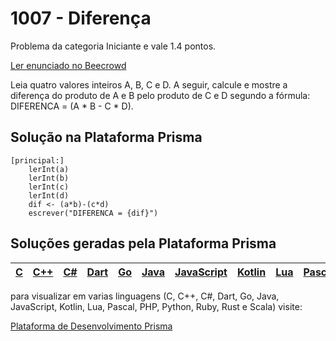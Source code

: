 # 1007 - Diferença

Problema da categoria Iniciante e vale 1.4 pontos.

[Ler enunciado no Beecrowd](https://www.beecrowd.com.br/judge/en/problems/view/1007)


Leia quatro valores inteiros A, B, C e D. A seguir, calcule e mostre a diferença do produto de A e B pelo produto de C e D segundo a fórmula: DIFERENCA = (A * B - C * D).

## Solução na Plataforma Prisma
``` 
[principal:]
    lerInt(a)
    lerInt(b)
    lerInt(c)
    lerInt(d)
    dif <- (a*b)-(c*d)
    escrever("DIFERENCA = {dif}")
```

## Soluções geradas pela Plataforma Prisma

|[C](https://www.prisma.dev.br/tela-demo-transpilado.html?idDemo=1007&Categoria=Iniciante&idTarget=1)|[C++](https://www.prisma.dev.br/tela-demo-transpilado.html?idDemo=1007&Categoria=Iniciante&idTarget=2)|[C#](https://www.prisma.dev.br/tela-demo-transpilado.html?idDemo=1007&Categoria=Iniciante&idTarget=3)|[Dart](https://www.prisma.dev.br/tela-demo-transpilado.html?idDemo=1007&Categoria=Iniciante&idTarget=4)|[Go](https://www.prisma.dev.br/tela-demo-transpilado.html?idDemo=1007&Categoria=Iniciante&idTarget=5)|[Java](https://www.prisma.dev.br/tela-demo-transpilado.html?idDemo=1007&Categoria=Iniciante&idTarget=6)|[JavaScript](https://www.prisma.dev.br/tela-demo-transpilado.html?idDemo=1007&Categoria=Iniciante&idTarget=7)|[Kotlin](https://www.prisma.dev.br/tela-demo-transpilado.html?idDemo=1007&Categoria=Iniciante&idTarget=8)|[Lua](https://www.prisma.dev.br/tela-demo-transpilado.html?idDemo=1007&Categoria=Iniciante&idTarget=9)|[Pascal](https://www.prisma.dev.br/tela-demo-transpilado.html?idDemo=1007&Categoria=Iniciante&idTarget=10)|[PHP](https://www.prisma.dev.br/tela-demo-transpilado.html?idDemo=1007&Categoria=Iniciante&idTarget=11)|[Python](https://www.prisma.dev.br/tela-demo-transpilado.html?idDemo=1007&Categoria=Iniciante&idTarget=12)|[Ruby](https://www.prisma.dev.br/tela-demo-transpilado.html?idDemo=1007&Categoria=Iniciante&idTarget=13)|[Rust](https://www.prisma.dev.br/tela-demo-transpilado.html?idDemo=1007&Categoria=Iniciante&idTarget=14)|[Scala](https://www.prisma.dev.br/tela-demo-transpilado.html?idDemo=1007&Categoria=Iniciante&idTarget=15)|
 --- | --- | --- | --- | --- | --- | --- | --- | --- | --- | --- | --- | --- | --- | --- |

para visualizar em varias linguagens (C, C++, C#, Dart, Go, Java, JavaScript, Kotlin, Lua, Pascal, PHP, Python, Ruby, Rust e Scala) visite:

[Plataforma de Desenvolvimento Prisma](https://www.prisma.dev.br/tela-demo.html?idDemo=1007&Categoria=Iniciante)
